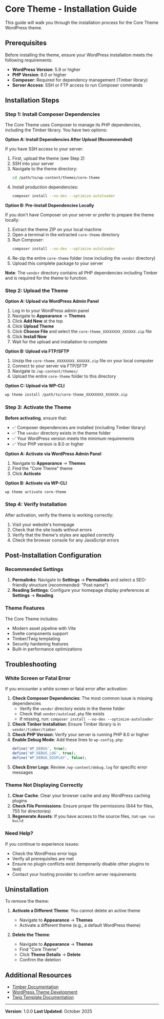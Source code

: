 # Core Theme - Installation Guide

This guide will walk you through the installation process for the Core Theme WordPress theme.

## Prerequisites

Before installing the theme, ensure your WordPress installation meets the following requirements:

- **WordPress Version**: 5.9 or higher
- **PHP Version**: 8.0 or higher
- **Composer**: Required for dependency management (Timber library)
- **Server Access**: SSH or FTP access to run Composer commands

## Installation Steps

### Step 1: Install Composer Dependencies

The Core Theme uses Composer to manage its PHP dependencies, including the Timber library. You have two options:

**Option A: Install Dependencies After Upload (Recommended)**

If you have SSH access to your server:

1. First, upload the theme (see Step 2)
2. SSH into your server
3. Navigate to the theme directory:
   ```bash
   cd /path/to/wp-content/themes/core-theme
   ```
4. Install production dependencies:
   ```bash
   composer install --no-dev --optimize-autoloader
   ```

**Option B: Pre-Install Dependencies Locally**

If you don't have Composer on your server or prefer to prepare the theme locally:

1. Extract the theme ZIP on your local machine
2. Open a terminal in the extracted `core-theme` directory
3. Run Composer:
   ```bash
   composer install --no-dev --optimize-autoloader
   ```
4. Re-zip the entire `core-theme` folder (now including the `vendor` directory)
5. Upload this complete package to your server

**Note**: The `vendor` directory contains all PHP dependencies including Timber and is required for the theme to function.

### Step 2: Upload the Theme

**Option A: Upload via WordPress Admin Panel**
1. Log in to your WordPress admin panel
2. Navigate to **Appearance** → **Themes**
3. Click **Add New** at the top
4. Click **Upload Theme**
5. Click **Choose File** and select the `core-theme_XXXXXXXX_XXXXXX.zip` file
6. Click **Install Now**
7. Wait for the upload and installation to complete

**Option B: Upload via FTP/SFTP**
1. Unzip the `core-theme_XXXXXXXX_XXXXXX.zip` file on your local computer
2. Connect to your server via FTP/SFTP
3. Navigate to `/wp-content/themes/`
4. Upload the entire `core-theme` folder to this directory

**Option C: Upload via WP-CLI**
```bash
wp theme install /path/to/core-theme_XXXXXXXX_XXXXXX.zip
```

### Step 3: Activate the Theme

**Before activating**, ensure that:
- ✅ Composer dependencies are installed (including Timber library)
- ✅ The `vendor` directory exists in the theme folder
- ✅ Your WordPress version meets the minimum requirements
- ✅ Your PHP version is 8.0 or higher

**Option A: Activate via WordPress Admin Panel**
1. Navigate to **Appearance** → **Themes**
2. Find the "Core Theme" theme
3. Click **Activate**

**Option B: Activate via WP-CLI**
```bash
wp theme activate core-theme
```

### Step 4: Verify Installation

After activation, verify the theme is working correctly:

1. Visit your website's homepage
2. Check that the site loads without errors
3. Verify that the theme's styles are applied correctly
4. Check the browser console for any JavaScript errors

## Post-Installation Configuration

### Recommended Settings

1. **Permalinks**: Navigate to **Settings** → **Permalinks** and select a SEO-friendly structure (recommended: "Post name")
2. **Reading Settings**: Configure your homepage display preferences at **Settings** → **Reading**

### Theme Features

The Core Theme includes:
- Modern asset pipeline with Vite
- Svelte components support
- Timber/Twig templating
- Security hardening features
- Built-in performance optimizations

## Troubleshooting

### White Screen or Fatal Error

If you encounter a white screen or fatal error after activation:

1. **Check Composer Dependencies**: The most common issue is missing dependencies
   - Verify the `vendor` directory exists in the theme folder
   - Check that `vendor/autoload.php` file exists
   - If missing, run: `composer install --no-dev --optimize-autoloader`
2. **Check Timber Installation**: Ensure Timber library is in `vendor/timber/timber`
3. **Check PHP Version**: Verify your server is running PHP 8.0 or higher
4. **Enable Debug Mode**: Add these lines to `wp-config.php`:
   ```php
   define('WP_DEBUG', true);
   define('WP_DEBUG_LOG', true);
   define('WP_DEBUG_DISPLAY', false);
   ```
5. **Check Error Logs**: Review `/wp-content/debug.log` for specific error messages

### Theme Not Displaying Correctly

1. **Clear Cache**: Clear your browser cache and any WordPress caching plugins
2. **Check File Permissions**: Ensure proper file permissions (644 for files, 755 for directories)
3. **Regenerate Assets**: If you have access to the source files, run `npm run build`

### Need Help?

If you continue to experience issues:
- Check the WordPress error logs
- Verify all prerequisites are met
- Ensure no plugin conflicts exist (temporarily disable other plugins to test)
- Contact your hosting provider to confirm server requirements

## Uninstallation

To remove the theme:

1. **Activate a Different Theme**: You cannot delete an active theme
   - Navigate to **Appearance** → **Themes**
   - Activate a different theme (e.g., a default WordPress theme)

2. **Delete the Theme**:
   - Navigate to **Appearance** → **Themes**
   - Find "Core Theme"
   - Click **Theme Details** → **Delete**
   - Confirm the deletion

## Additional Resources

- [Timber Documentation](https://timber.github.io/docs/)
- [WordPress Theme Development](https://developer.wordpress.org/themes/)
- [Twig Template Documentation](https://twig.symfony.com/doc/)

---

**Version**: 1.0.0
**Last Updated**: October 2025
